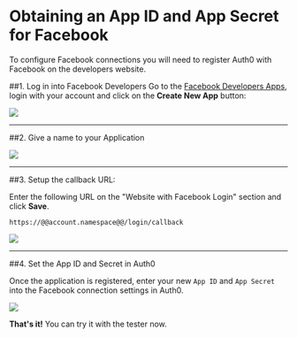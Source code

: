 # Obtaining an App ID and App Secret for Facebook

To configure Facebook connections you will need to register Auth0 with Facebook on the developers website.

##1. Log in into Facebook Developers
Go to the [Facebook Developers Apps](https://developers.facebook.com/apps), login with your account and click on the __Create New App__ button:

![](img/facebook-1.png)

---

##2. Give a name to your Application

![](img/facebook-2.png)

---

##3. Setup the callback URL:

Enter the following URL on the "Website with Facebook Login" section and click **Save**.

    https://@@account.namespace@@/login/callback

![](img/facebook-3.png)

---

##4. Set the App ID and Secret in Auth0

Once the application is registered, enter your new `App ID` and `App Secret` into the Facebook connection settings in Auth0.

![](img/facebook-4.png)

**That's it!** You can try it with the tester now.
